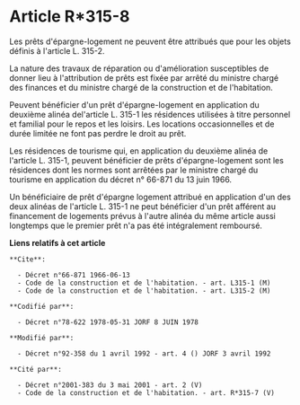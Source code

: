 # Article R*315-8

Les prêts d'épargne-logement ne peuvent être attribués que pour les objets définis à l'article L. 315-2.

La nature des travaux de réparation ou d'amélioration susceptibles de donner lieu à l'attribution de prêts est fixée par
arrêté du ministre chargé des finances et du ministre chargé de la construction et de l'habitation.

Peuvent bénéficier d'un prêt d'épargne-logement en application du deuxième alinéa del'article L. 315-1 les résidences
utilisées à titre personnel et familial pour le repos et les loisirs. Les locations occasionnelles et de durée limitée ne
font pas perdre le droit au prêt.

Les résidences de tourisme qui, en application du deuxième alinéa de l'article L. 315-1, peuvent bénéficier de prêts
d'épargne-logement sont les résidences dont les normes sont arrêtées par le ministre chargé du tourisme en application du
décret n° 66-871 du 13 juin 1966.

Un bénéficiaire de prêt d'épargne logement attribué en application d'un des deux alinéas de l'article L. 315-1 ne peut
bénéficier d'un prêt afférent au financement de logements prévus à l'autre alinéa du même article aussi longtemps que le
premier prêt n'a pas été intégralement remboursé.

**Liens relatifs à cet article**

	**Cite**:

	  - Décret n°66-871 1966-06-13
	  - Code de la construction et de l'habitation. - art. L315-1 (M)
	  - Code de la construction et de l'habitation. - art. L315-2 (M)

	**Codifié par**:

	  - Décret n°78-622 1978-05-31 JORF 8 JUIN 1978

	**Modifié par**:

	  - Décret n°92-358 du 1 avril 1992 - art. 4 () JORF 3 avril 1992

	**Cité par**:

	  - Décret n°2001-383 du 3 mai 2001 - art. 2 (V)
	  - Code de la construction et de l'habitation. - art. R*315-7 (V)
